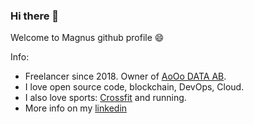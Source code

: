 ### Hi there 👋

Welcome to Magnus github profile 😄

Info:
- Freelancer since 2018. Owner of [AoOo DATA AB](http://aooodata.com/).
- I love open source code, blockchain, DevOps, Cloud.
- I also love sports: [Crossfit](https://crossfitmedis.se/) and running.
- More info on my [linkedin](https://www.linkedin.com/in/magnus-o-6329bb19/)

<!--
**magnus513/magnus513** is a ✨ _special_ ✨ repository because its `README.md` (this file) appears on your GitHub profile.

Here are some ideas to get you started:

- 🔭 I’m currently working on ...
- 🌱 I’m currently learning ...
- 👯 I’m looking to collaborate on ...
- 🤔 I’m looking for help with ...
- 💬 Ask me about ...
- 📫 How to reach me: ...
- 😄 Pronouns: ...
- ⚡ Fun fact: ...
-->
